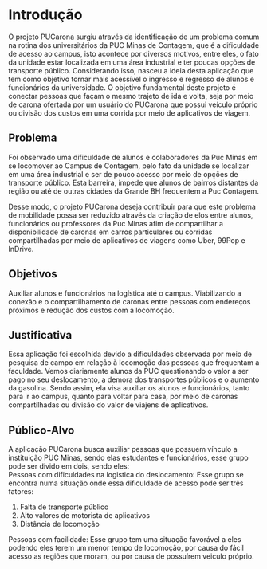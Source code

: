 # Introdução

O projeto PUCarona surgiu através da identificação de um problema comum na rotina dos universitários da PUC Minas de Contagem, que é a dificuldade de acesso ao campus, isto acontece por diversos motivos, entre eles, o fato da unidade estar localizada em uma área industrial e ter poucas opções de transporte público. Considerando isso, nasceu a ideia desta aplicação que tem como objetivo tornar mais acessível o ingresso e regresso de alunos e funcionários da universidade. O objetivo fundamental deste projeto é conectar pessoas que façam o mesmo trajeto de ida e volta, seja por meio de carona ofertada por um usuário do PUCarona que possui veículo próprio ou divisão dos custos em uma corrida por meio de aplicativos de viagem. 


## Problema
Foi observado uma dificuldade de alunos e colaboradores da Puc Minas em se locomover ao Campus de Contagem, pelo fato da unidade se localizar em uma área industrial e ser de pouco acesso por meio de opções de transporte público. Esta barreira, impede que alunos de bairros distantes da região ou até de outras cidades da Grande BH frequentem a Puc Contagem.

Desse modo, o projeto PUCarona deseja contribuir para que este problema de mobilidade possa ser reduzido através da criação de elos entre alunos, funcionários ou professores da Puc Minas afim de compartilhar a disponibilidade de caronas em carros particulares ou corridas compartilhadas por meio de aplicativos de viagens como Uber, 99Pop e InDrive.


## Objetivos

Auxiliar alunos e funcionários na logística até o campus. Viabilizando a conexão e o compartilhamento de caronas entre pessoas com endereços próximos e redução dos custos com a locomoção. 


## Justificativa

Essa aplicação foi escolhida devido a dificuldades observada por meio de pesquisa de campo em relação à locomoção das pessoas que frequentam a faculdade. Vemos diariamente alunos da PUC questionando o valor a ser pago no seu deslocamento, a demora dos transportes públicos e o aumento da gasolina. Sendo assim, ela visa auxiliar os alunos e funcionários, tanto para ir ao campus, quanto para voltar para casa, por meio de caronas compartilhadas ou divisão do valor de viajens de aplicativos.


## Público-Alvo

A aplicação PUCarona busca auxiliar pessoas que possuem vínculo a instituição PUC Minas, sendo elas estudantes e funcionários, esse grupo pode ser divido em dois, sendo eles:  
Pessoas com dificuldades na logistica do deslocamento: Esse grupo se encontra numa situação onde essa dificuldade de acesso pode ser três fatores:  
1. Falta de transporte público 
2. Alto valores de motorista de aplicativos  
3. Distância de locomoção    

Pessoas com facilidade: Esse grupo tem uma situação favorável a eles podendo eles terem um menor tempo de locomoção, por causa do fácil acesso as regiões que moram, ou por causa de possuírem veiculo próprio.

